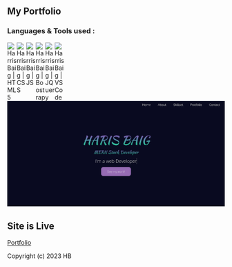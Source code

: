 ## My Portfolio


### Languages & Tools used :

<img align="left" alt="Harris Baig | HTML5" width=22px src="https://cdn.jsdelivr.net/npm/simple-icons@v3/icons/html5.svg">
<img align="left" alt="Harris Baig | CSS" width=22px src="https://cdn.jsdelivr.net/npm/simple-icons@v3/icons/css3.svg">
<img align="left" alt="Harris Baig | JS" width=22px src="https://cdn.jsdelivr.net/npm/simple-icons@v3/icons/javascript.svg">
<img align="left" alt="Harris Baig | Boostrap" width=22px src="https://cdn.jsdelivr.net/npm/simple-icons@v3/icons/bootstrap.svg">
<img align="left" alt="Harris Baig | JQuery" width=22px src="https://cdn.jsdelivr.net/npm/simple-icons@v3/icons/jquery.svg">
<img align="left" alt="Harris Baig | VS Code" width=22px src="https://cdn.jsdelivr.net/npm/simple-icons@v3/icons/visualstudio.svg">

<br>
<br>

![port](https://github.com/Harrisbaig7/Harrisbaig7/blob/main/Portfolio/images/port.PNG)

## Site is Live
<a href="`https://cb-portfolio.netlify.app/`">Portfolio</a>

Copyright (c) 2023 HB

